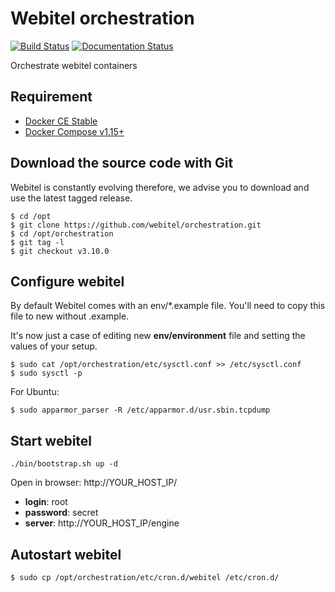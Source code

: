 # Webitel orchestration

[![Build Status](https://travis-ci.org/webitel/orchestration.svg?branch=master)](https://travis-ci.org/webitel/orchestration) [![Documentation Status](https://readthedocs.org/projects/webitel/badge/?version=latest)](http://api.webitel.com/en/latest/?badge=latest)

Orchestrate webitel containers

## Requirement

- [Docker CE Stable](https://www.docker.com/community-edition#/download/)
- [Docker Compose v1.15+](https://docs.docker.com/compose/install/)

## Download the source code with Git

Webitel is constantly evolving therefore, we advise you to download and use the latest tagged release.

	$ cd /opt
	$ git clone https://github.com/webitel/orchestration.git
	$ cd /opt/orchestration
	$ git tag -l
	$ git checkout v3.10.0

## Configure webitel

By default Webitel comes with an env/*.example file. You'll need to copy this file to new without .example.

It's now just a case of editing new **env/environment** file and setting the values of your setup.

	$ sudo cat /opt/orchestration/etc/sysctl.conf >> /etc/sysctl.conf
	$ sudo sysctl -p

For Ubuntu:

	$ sudo apparmor_parser -R /etc/apparmor.d/usr.sbin.tcpdump


## Start webitel

	./bin/bootstrap.sh up -d

Open in browser: http://YOUR_HOST_IP/

- **login**: root
- **password**: secret
- **server**: http://YOUR_HOST_IP/engine

## Autostart webitel

	$ sudo cp /opt/orchestration/etc/cron.d/webitel /etc/cron.d/
